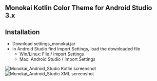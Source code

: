 ## Monokai Kotlin Color Theme for Android Studio 3.x

## Installation
  - Download settings_monokai.jar
  - In Android Studio find Import Settings, load the downloaded file
    - Win/Linux: File / Import Settings
    - Mac: Android Studio / Import Settings

![Monokai_Android_Studio Kotlin screenshot](https://raw.github.com/galonga/Monokai-Android-Studio/master/screen_kotlin.png)
![Monokai_Android_Studio XML screenshot](https://raw.github.com/galonga/Monokai-Android-Studio/master/screen_xml.png)